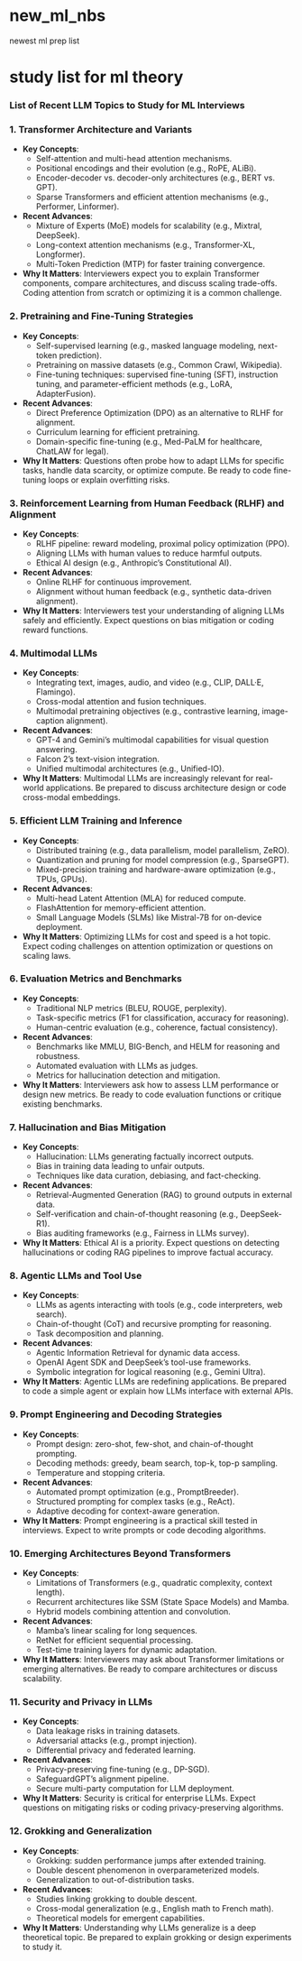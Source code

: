 # new_ml_nbs
newest ml prep list 


# study list for ml theory

### List of Recent LLM Topics to Study for ML Interviews

### 1. Transformer Architecture and Variants

- **Key Concepts**:
    - Self-attention and multi-head attention mechanisms.
    - Positional encodings and their evolution (e.g., RoPE, ALiBi).
    - Encoder-decoder vs. decoder-only architectures (e.g., BERT vs. GPT).
    - Sparse Transformers and efficient attention mechanisms (e.g., Performer, Linformer).
- **Recent Advances**:
    - Mixture of Experts (MoE) models for scalability (e.g., Mixtral, DeepSeek).
    - Long-context attention mechanisms (e.g., Transformer-XL, Longformer).
    - Multi-Token Prediction (MTP) for faster training convergence.
- **Why It Matters**: Interviewers expect you to explain Transformer components, compare architectures, and discuss scaling trade-offs. Coding attention from scratch or optimizing it is a common challenge.

### 2. Pretraining and Fine-Tuning Strategies

- **Key Concepts**:
    - Self-supervised learning (e.g., masked language modeling, next-token prediction).
    - Pretraining on massive datasets (e.g., Common Crawl, Wikipedia).
    - Fine-tuning techniques: supervised fine-tuning (SFT), instruction tuning, and parameter-efficient methods (e.g., LoRA, AdapterFusion).
- **Recent Advances**:
    - Direct Preference Optimization (DPO) as an alternative to RLHF for alignment.
    - Curriculum learning for efficient pretraining.
    - Domain-specific fine-tuning (e.g., Med-PaLM for healthcare, ChatLAW for legal).
- **Why It Matters**: Questions often probe how to adapt LLMs for specific tasks, handle data scarcity, or optimize compute. Be ready to code fine-tuning loops or explain overfitting risks.

### 3. Reinforcement Learning from Human Feedback (RLHF) and Alignment

- **Key Concepts**:
    - RLHF pipeline: reward modeling, proximal policy optimization (PPO).
    - Aligning LLMs with human values to reduce harmful outputs.
    - Ethical AI design (e.g., Anthropic’s Constitutional AI).
- **Recent Advances**:
    - Online RLHF for continuous improvement.
    - Alignment without human feedback (e.g., synthetic data-driven alignment).
- **Why It Matters**: Interviewers test your understanding of aligning LLMs safely and efficiently. Expect questions on bias mitigation or coding reward functions.

### 4. Multimodal LLMs

- **Key Concepts**:
    - Integrating text, images, audio, and video (e.g., CLIP, DALL·E, Flamingo).
    - Cross-modal attention and fusion techniques.
    - Multimodal pretraining objectives (e.g., contrastive learning, image-caption alignment).
- **Recent Advances**:
    - GPT-4 and Gemini’s multimodal capabilities for visual question answering.
    - Falcon 2’s text-vision integration.
    - Unified multimodal architectures (e.g., Unified-IO).
- **Why It Matters**: Multimodal LLMs are increasingly relevant for real-world applications. Be prepared to discuss architecture design or code cross-modal embeddings.

### 5. Efficient LLM Training and Inference

- **Key Concepts**:
    - Distributed training (e.g., data parallelism, model parallelism, ZeRO).
    - Quantization and pruning for model compression (e.g., SparseGPT).
    - Mixed-precision training and hardware-aware optimization (e.g., TPUs, GPUs).
- **Recent Advances**:
    - Multi-head Latent Attention (MLA) for reduced compute.
    - FlashAttention for memory-efficient attention.
    - Small Language Models (SLMs) like Mistral-7B for on-device deployment.
- **Why It Matters**: Optimizing LLMs for cost and speed is a hot topic. Expect coding challenges on attention optimization or questions on scaling laws.

### 6. Evaluation Metrics and Benchmarks

- **Key Concepts**:
    - Traditional NLP metrics (BLEU, ROUGE, perplexity).
    - Task-specific metrics (F1 for classification, accuracy for reasoning).
    - Human-centric evaluation (e.g., coherence, factual consistency).
- **Recent Advances**:
    - Benchmarks like MMLU, BIG-Bench, and HELM for reasoning and robustness.
    - Automated evaluation with LLMs as judges.
    - Metrics for hallucination detection and mitigation.
- **Why It Matters**: Interviewers ask how to assess LLM performance or design new metrics. Be ready to code evaluation functions or critique existing benchmarks.

### 7. Hallucination and Bias Mitigation

- **Key Concepts**:
    - Hallucination: LLMs generating factually incorrect outputs.
    - Bias in training data leading to unfair outputs.
    - Techniques like data curation, debiasing, and fact-checking.
- **Recent Advances**:
    - Retrieval-Augmented Generation (RAG) to ground outputs in external data.
    - Self-verification and chain-of-thought reasoning (e.g., DeepSeek-R1).
    - Bias auditing frameworks (e.g., Fairness in LLMs survey).
- **Why It Matters**: Ethical AI is a priority. Expect questions on detecting hallucinations or coding RAG pipelines to improve factual accuracy.

### 8. Agentic LLMs and Tool Use

- **Key Concepts**:
    - LLMs as agents interacting with tools (e.g., code interpreters, web search).
    - Chain-of-thought (CoT) and recursive prompting for reasoning.
    - Task decomposition and planning.
- **Recent Advances**:
    - Agentic Information Retrieval for dynamic data access.
    - OpenAI Agent SDK and DeepSeek’s tool-use frameworks.
    - Symbolic integration for logical reasoning (e.g., Gemini Ultra).
- **Why It Matters**: Agentic LLMs are redefining applications. Be prepared to code a simple agent or explain how LLMs interface with external APIs.

### 9. Prompt Engineering and Decoding Strategies

- **Key Concepts**:
    - Prompt design: zero-shot, few-shot, and chain-of-thought prompting.
    - Decoding methods: greedy, beam search, top-k, top-p sampling.
    - Temperature and stopping criteria.
- **Recent Advances**:
    - Automated prompt optimization (e.g., PromptBreeder).
    - Structured prompting for complex tasks (e.g., ReAct).
    - Adaptive decoding for context-aware generation.
- **Why It Matters**: Prompt engineering is a practical skill tested in interviews. Expect to write prompts or code decoding algorithms.

### 10. Emerging Architectures Beyond Transformers

- **Key Concepts**:
    - Limitations of Transformers (e.g., quadratic complexity, context length).
    - Recurrent architectures like SSM (State Space Models) and Mamba.
    - Hybrid models combining attention and convolution.
- **Recent Advances**:
    - Mamba’s linear scaling for long sequences.
    - RetNet for efficient sequential processing.
    - Test-time training layers for dynamic adaptation.
- **Why It Matters**: Interviewers may ask about Transformer limitations or emerging alternatives. Be ready to compare architectures or discuss scalability.

### 11. Security and Privacy in LLMs

- **Key Concepts**:
    - Data leakage risks in training datasets.
    - Adversarial attacks (e.g., prompt injection).
    - Differential privacy and federated learning.
- **Recent Advances**:
    - Privacy-preserving fine-tuning (e.g., DP-SGD).
    - SafeguardGPT’s alignment pipeline.
    - Secure multi-party computation for LLM deployment.
- **Why It Matters**: Security is critical for enterprise LLMs. Expect questions on mitigating risks or coding privacy-preserving algorithms.

### 12. Grokking and Generalization

- **Key Concepts**:
    - Grokking: sudden performance jumps after extended training.
    - Double descent phenomenon in overparameterized models.
    - Generalization to out-of-distribution tasks.
- **Recent Advances**:
    - Studies linking grokking to double descent.
    - Cross-modal generalization (e.g., English math to French math).
    - Theoretical models for emergent capabilities.
- **Why It Matters**: Understanding why LLMs generalize is a deep theoretical topic. Be prepared to explain grokking or design experiments to study it.
